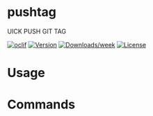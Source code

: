 pushtag
=======

UICK PUSH GIT TAG 

[![oclif](https://img.shields.io/badge/cli-oclif-brightgreen.svg)](https://oclif.io)
[![Version](https://img.shields.io/npm/v/pushtag.svg)](https://npmjs.org/package/pushtag)
[![Downloads/week](https://img.shields.io/npm/dw/pushtag.svg)](https://npmjs.org/package/pushtag)
[![License](https://img.shields.io/npm/l/pushtag.svg)](https://github.com/kharenzze/pushtag/blob/master/package.json)

<!-- toc -->
# Usage
<!-- usage -->
# Commands
<!-- commands -->
